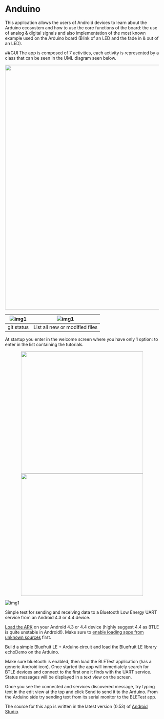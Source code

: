Anduino
========

This application allows the users of Android devices to learn about the Arduino ecosystem and how to use the core functions of the board: the use of analog & digital signals and also implementation of the most known example used on the Arduino board (Blink of an LED and the fade in & out of an LED).

##GUI
The app is composed of 7 activities, each activity is represented by a class that can be seen in the UML diagram seen below.

<p align="center">
<img src="https://raw.githubusercontent.com/alexandruGheorghiu94/android_Projects/master/Anduino/description_images/img1.PNG" width="800">
</p>

| ![](description_images/img2.png?raw=true "img1") | ![](description_images/img2.png?raw=true "img1") |
| --- | --- |
| git status | List all new or modified files |
At startup you enter in the welcome screen where you have only 1 option: to enter in the list containing the tutorials.
<p align="center">
<img src="https://raw.githubusercontent.com/alexandruGheorghiu94/android_Projects/master/Anduino/description_images/img10.png" width="400"/>
<img src="https://raw.githubusercontent.com/alexandruGheorghiu94/android_Projects/master/Anduino/description_images/img10.png" width="400">
</p>


![](description_images/img2.png?raw=true "img1")


Simple test for sending and receiving data to a Bluetooth Low Energy UART service from an Android 4.3 or 4.4 device.

[Load the APK](https://github.com/tdicola/BTLETest/raw/master/app/BTLETest.apk) on your Android 4.3 or 4.4 device (highly suggest 4.4 as BTLE is quite unstable in Android!).  Make sure to [enable loading apps from unknown sources](http://developer.android.com/distribute/open.html#unknown-sources) first.

Build a simple Bluefruit LE + Arduino circuit and load the Bluefruit LE library echoDemo on the Arduino.

Make sure bluetooth is enabled, then load the BLETest application (has a generic Android icon).  Once started the app will immediately search for BTLE devices and connect to the first one it finds with the UART service.  Status messages will be displayed in a text view on the screen.  

Once you see the connected and services discovered message, try typing text in the edit view at the top and click Send to send it to the Arduino.  From the Arduino side try sending text from its serial monitor to the BLETest app.

The source for this app is written in the latest version (0.53) of [Android Studio](http://developer.android.com/sdk/installing/studio.html).
